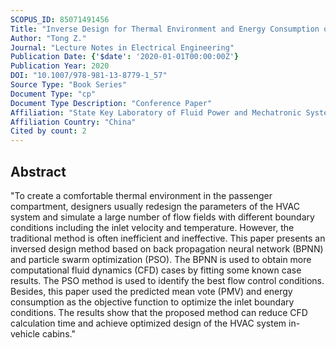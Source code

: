 ```yaml
---
SCOPUS_ID: 85071491456
Title: "Inverse Design for Thermal Environment and Energy Consumption of Vehicular Cabins with PSO–CFD Method"
Author: "Tong Z."
Journal: "Lecture Notes in Electrical Engineering"
Publication Date: {'$date': '2020-01-01T00:00:00Z'}
Publication Year: 2020
DOI: "10.1007/978-981-13-8779-1_57"
Source Type: "Book Series"
Document Type: "cp"
Document Type Description: "Conference Paper"
Affiliation: "State Key Laboratory of Fluid Power and Mechatronic Systems"
Affiliation Country: "China"
Cited by count: 2
---
```


## Abstract
"To create a comfortable thermal environment in the passenger compartment, designers usually redesign the parameters of the HVAC system and simulate a large number of flow fields with different boundary conditions including the inlet velocity and temperature. However, the traditional method is often inefficient and ineffective. This paper presents an inversed design method based on back propagation neural network (BPNN) and particle swarm optimization (PSO). The BPNN is used to obtain more computational fluid dynamics (CFD) cases by fitting some known case results. The PSO method is used to identify the best flow control conditions. Besides, this paper used the predicted mean vote (PMV) and energy consumption as the objective function to optimize the inlet boundary conditions. The results show that the proposed method can reduce CFD calculation time and achieve optimized design of the HVAC system in-vehicle cabins."
